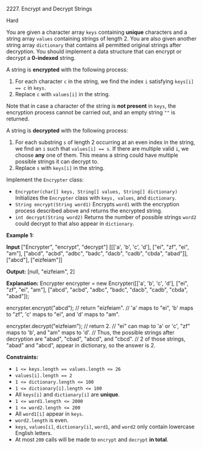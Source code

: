 2227\. Encrypt and Decrypt Strings

Hard

You are given a character array `keys` containing **unique** characters and a string array `values` containing strings of length 2. You are also given another string array `dictionary` that contains all permitted original strings after decryption. You should implement a data structure that can encrypt or decrypt a **0-indexed** string.

A string is **encrypted** with the following process:

1.  For each character `c` in the string, we find the index `i` satisfying `keys[i] == c` in `keys`.
2.  Replace `c` with `values[i]` in the string.

Note that in case a character of the string is **not present** in `keys`, the encryption process cannot be carried out, and an empty string `""` is returned.

A string is **decrypted** with the following process:

1.  For each substring `s` of length 2 occurring at an even index in the string, we find an `i` such that `values[i] == s`. If there are multiple valid `i`, we choose **any** one of them. This means a string could have multiple possible strings it can decrypt to.
2.  Replace `s` with `keys[i]` in the string.

Implement the `Encrypter` class:

*   `Encrypter(char[] keys, String[] values, String[] dictionary)` Initializes the `Encrypter` class with `keys, values`, and `dictionary`.
*   `String encrypt(String word1)` Encrypts `word1` with the encryption process described above and returns the encrypted string.
*   `int decrypt(String word2)` Returns the number of possible strings `word2` could decrypt to that also appear in `dictionary`.

**Example 1:**

**Input** ["Encrypter", "encrypt", "decrypt"] [[['a', 'b', 'c', 'd'], ["ei", "zf", "ei", "am"], ["abcd", "acbd", "adbc", "badc", "dacb", "cadb", "cbda", "abad"]], ["abcd"], ["eizfeiam"]]

**Output:** [null, "eizfeiam", 2]

**Explanation:** Encrypter encrypter = new Encrypter([['a', 'b', 'c', 'd'], ["ei", "zf", "ei", "am"], ["abcd", "acbd", "adbc", "badc", "dacb", "cadb", "cbda", "abad"]); 

encrypter.encrypt("abcd"); // return "eizfeiam". 
                            // 'a' maps to "ei", 'b' maps to "zf", 'c' maps to "ei", and 'd' maps to "am". 

encrypter.decrypt("eizfeiam"); // return 2. 
                                // "ei" can map to 'a' or 'c', "zf" maps to 'b', and "am" maps to 'd'. 
                                // Thus, the possible strings after decryption are "abad", "cbad", "abcd", and "cbcd". 
                                // 2 of those strings, "abad" and "abcd", appear in dictionary, so the answer is 2.

**Constraints:**

*   `1 <= keys.length == values.length <= 26`
*   `values[i].length == 2`
*   `1 <= dictionary.length <= 100`
*   `1 <= dictionary[i].length <= 100`
*   All `keys[i]` and `dictionary[i]` are **unique**.
*   `1 <= word1.length <= 2000`
*   `1 <= word2.length <= 200`
*   All `word1[i]` appear in `keys`.
*   `word2.length` is even.
*   `keys`, `values[i]`, `dictionary[i]`, `word1`, and `word2` only contain lowercase English letters.
*   At most `200` calls will be made to `encrypt` and `decrypt` **in total**.